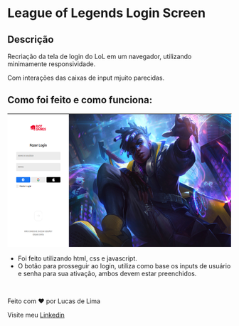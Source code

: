 # League of Legends Login Screen

<h2>Descrição</h2>

<p>Recriação da tela de login do LoL em um navegador, utilizando minimamente responsividade.</p>
<p>Com interações das caixas de input mjuito parecidas.</p>

<h2>Como foi feito e como funciona:</h2>

<img src="assets/illustration.png" height="300px">

<ul>
    <li>Foi feito utilizando html, css e javascript.</li>
    <li>O botão para prosseguir ao login, utiliza como base os inputs de usuário e senha para sua ativação, ambos devem estar preenchidos.</li>
</ul>

<br>

<p>Feito com ♥ por Lucas de Lima</p>
<p>Visite meu <a href="https://www.linkedin.com/in/lucas-lima-880aa1206/">Linkedin</a></p>
